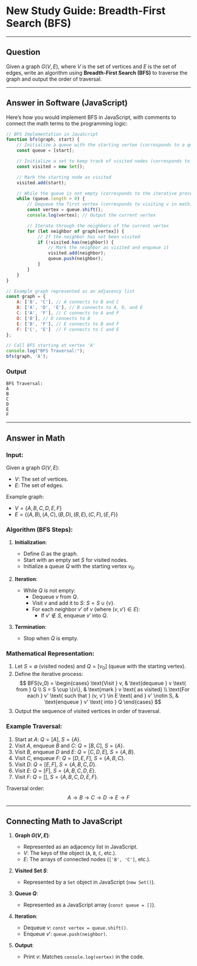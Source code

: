 # **New Study Guide: Breadth-First Search (BFS)**

---

## **Question**

Given a graph $G(V, E)$, where $V$ is the set of vertices and $E$ is the set of edges, write an algorithm using **Breadth-First Search (BFS)** to traverse the graph and output the order of traversal.

---

## **Answer in Software (JavaScript)**

Here’s how you would implement BFS in JavaScript, with comments to connect the math terms to the programming logic:

```javascript
// BFS Implementation in JavaScript
function bfs(graph, start) {
    // Initialize a queue with the starting vertex (corresponds to a queue Q in math)
    const queue = [start];

    // Initialize a set to keep track of visited nodes (corresponds to S in math)
    const visited = new Set();

    // Mark the starting node as visited
    visited.add(start);

    // While the queue is not empty (corresponds to the iterative process in math)
    while (queue.length > 0) {
        // Dequeue the first vertex (corresponds to visiting v in math)
        const vertex = queue.shift();
        console.log(vertex); // Output the current vertex

        // Iterate through the neighbors of the current vertex
        for (let neighbor of graph[vertex]) {
            // If the neighbor has not been visited
            if (!visited.has(neighbor)) {
                // Mark the neighbor as visited and enqueue it
                visited.add(neighbor);
                queue.push(neighbor);
            }
        }
    }
}

// Example graph represented as an adjacency list
const graph = {
    A: ['B', 'C'], // A connects to B and C
    B: ['A', 'D', 'E'], // B connects to A, D, and E
    C: ['A', 'F'], // C connects to A and F
    D: ['B'], // D connects to B
    E: ['B', 'F'], // E connects to B and F
    F: ['C', 'E']  // F connects to C and E
};

// Call BFS starting at vertex 'A'
console.log("BFS Traversal:");
bfs(graph, 'A');
```

### **Output**
``` console
BFS Traversal:
A
B
C
D
E
F
```

---

## **Answer in Math**

### Input:
Given a graph $G(V, E)$:
- $V$: The set of vertices.
- $E$: The set of edges.

Example graph:
- $V = \{A, B, C, D, E, F\}$
- $E = \{(A, B), (A, C), (B, D), (B, E), (C, F), (E, F)\}$

### Algorithm (BFS Steps):
1. **Initialization**:
   - Define $G$ as the graph.
   - Start with an empty set $S$ for visited nodes.
   - Initialize a queue $Q$ with the starting vertex $v_0$.

2. **Iteration**:
   - While $Q$ is not empty:
     - Dequeue $v$ from $Q$.
     - Visit $v$ and add it to $S$: $S = S \cup \{v\}$.
     - For each neighbor $v'$ of $v$ (where $(v, v') \in E$):
       - If $v' \notin S$, enqueue $v'$ into $Q$.

3. **Termination**:
   - Stop when $Q$ is empty.

### Mathematical Representation:
1. Let $S = \emptyset$ (visited nodes) and $Q = [v_0]$ (queue with the starting vertex).
2. Define the iterative process:
   $$
   BFS(v_0) =
   \begin{cases}
   \text{Visit } v, & \text{dequeue } v \text{ from } Q \\
   S = S \cup \{v\}, & \text{mark } v \text{ as visited} \\
   \text{For each } v' \text{ such that } (v, v') \in E \text{ and } v' \notin S, & \text{enqueue } v' \text{ into } Q
   \end{cases}
   $$
3. Output the sequence of visited vertices in order of traversal.

### Example Traversal:
1. Start at $A$: $Q = [A]$, $S = \{A\}$.
2. Visit $A$, enqueue $B$ and $C$: $Q = [B, C]$, $S = \{A\}$.
3. Visit $B$, enqueue $D$ and $E$: $Q = [C, D, E]$, $S = \{A, B\}$.
4. Visit $C$, enqueue $F$: $Q = [D, E, F]$, $S = \{A, B, C\}$.
5. Visit $D$: $Q = [E, F]$, $S = \{A, B, C, D\}$.
6. Visit $E$: $Q = [F]$, $S = \{A, B, C, D, E\}$.
7. Visit $F$: $Q = []$, $S = \{A, B, C, D, E, F\}$.

Traversal order:
$$
A \to B \to C \to D \to E \to F
$$

---

## **Connecting Math to JavaScript**

1. **Graph $G(V, E)$**:
   - Represented as an adjacency list in JavaScript.
   - $V$: The keys of the object (`A`, `B`, `C`, etc.).
   - $E$: The arrays of connected nodes (`['B', 'C']`, etc.).

2. **Visited Set $S$**:
   - Represented by a `Set` object in JavaScript (`new Set()`).

3. **Queue $Q$**:
   - Represented as a JavaScript array (`const queue = []`).

4. **Iteration**:
   - Dequeue $v$: `const vertex = queue.shift()`.
   - Enqueue $v'$: `queue.push(neighbor)`.

5. **Output**:
   - Print $v$: Matches `console.log(vertex)` in the code.
